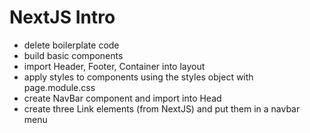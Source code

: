 # NextJS Intro

- delete boilerplate code
- build basic components
- import Header, Footer, Container into layout
- apply styles to components using the styles object with page.module.css
- create NavBar component and import into Head
- create three Link elements (from NextJS) and put them in a navbar menu
